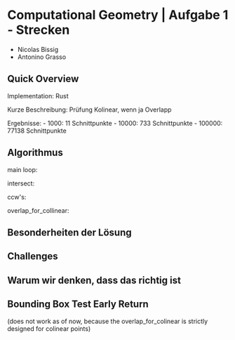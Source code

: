 # Computational Geometry | Aufgabe 1 - Strecken

- Nicolas Bissig
- Antonino Grasso

## Quick Overview

Implementation: Rust

Kurze Beschreibung: Prüfung Kolinear, wenn ja Overlapp

Ergebnisse: 
    - 1000: 11 Schnittpunkte
    - 10000: 733 Schnittpunkte
    - 100000: 77138 Schnittpunkte

## Algorithmus

main loop:

intersect:

ccw's:

overlap_for_collinear:

## Besonderheiten der Lösung

## Challenges

## Warum wir denken, dass das richtig ist

## Bounding Box Test Early Return

(does not work as of now, because the overlap_for_colinear is strictly designed for colinear points)

